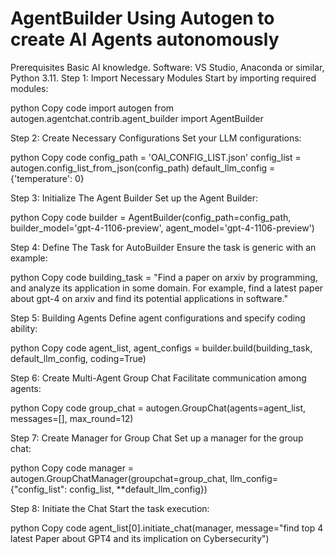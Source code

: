 # AgentBuilder Using Autogen to create AI Agents autonomously

Prerequisites
Basic AI knowledge.
Software: VS Studio, Anaconda or similar, Python 3.11.
Step 1: Import Necessary Modules
Start by importing required modules:

python
Copy code
import autogen
from autogen.agentchat.contrib.agent_builder import AgentBuilder

Step 2: Create Necessary Configurations
Set your LLM configurations:

python
Copy code
config_path = 'OAI_CONFIG_LIST.json'
config_list = autogen.config_list_from_json(config_path)
default_llm_config = {'temperature': 0}

Step 3: Initialize The Agent Builder
Set up the Agent Builder:

python
Copy code
builder = AgentBuilder(config_path=config_path, builder_model='gpt-4-1106-preview', agent_model='gpt-4-1106-preview')

Step 4: Define The Task for AutoBuilder
Ensure the task is generic with an example:

python
Copy code
building_task = "Find a paper on arxiv by programming, and analyze its application in some domain. For example, find a latest paper about gpt-4 on arxiv and find its potential applications in software."

Step 5: Building Agents
Define agent configurations and specify coding ability:

python
Copy code
agent_list, agent_configs = builder.build(building_task, default_llm_config, coding=True)

Step 6: Create Multi-Agent Group Chat
Facilitate communication among agents:

python
Copy code
group_chat = autogen.GroupChat(agents=agent_list, messages=[], max_round=12)

Step 7: Create Manager for Group Chat
Set up a manager for the group chat:

python
Copy code
manager = autogen.GroupChatManager(groupchat=group_chat, llm_config={"config_list": config_list, **default_llm_config})

Step 8: Initiate the Chat
Start the task execution:

python
Copy code
agent_list[0].initiate_chat(manager, message="find top 4 latest Paper about GPT4 and its implication on Cybersecurity")
